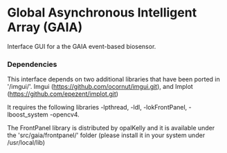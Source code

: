 # Global Asynchronous Intelligent Array (GAIA)

Interface GUI for a the GAIA event-based biosensor. 


### Dependencies

This interface depends on two additional libraries that have been ported in '/imgui/'.  Imgui (https://github.com/ocornut/imgui.git), and Implot (https://github.com/epezent/implot.git)

It requires the following libraries -lpthread, -ldl, -lokFrontPanel, -lboost_system -opencv4.

 The FrontPanel library is distributed by opalKelly and it is available  under the 'src/gaia/frontpanel/' folder (please install it in your system under /usr/local/lib)


